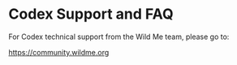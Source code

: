 # Codex Support and FAQ

For Codex technical support from the Wild Me team, please go to:

https://community.wildme.org